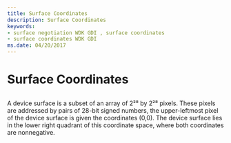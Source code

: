 ```yaml
---
title: Surface Coordinates
description: Surface Coordinates
keywords:
- surface negotiation WDK GDI , surface coordinates
- surface coordinates WDK GDI
ms.date: 04/20/2017
---
```


# Surface Coordinates


## <span id="ddk_surface_coordinates_gg"></span><span id="DDK_SURFACE_COORDINATES_GG"></span>


A device surface is a subset of an array of 2²⁸ by 2²⁸ pixels. These pixels are addressed by pairs of 28-bit signed numbers, the upper-leftmost pixel of the device surface is given the coordinates (0,0). The device surface lies in the lower right quadrant of this coordinate space, where both coordinates are nonnegative.

 

 





